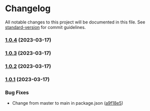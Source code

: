 # Changelog

All notable changes to this project will be documented in this file. See [standard-version](https://github.com/conventional-changelog/standard-version) for commit guidelines.

### [1.0.4](https://github.com/vue-a11y/vue-vlibras/compare/v1.0.3...v1.0.4) (2023-03-17)

### [1.0.3](https://github.com/vue-a11y/vue-vlibras/compare/v1.0.2...v1.0.3) (2023-03-17)

### [1.0.2](https://github.com/vue-a11y/vue-vlibras/compare/v1.0.1...v1.0.2) (2023-03-17)

### [1.0.1](https://github.com/vue-a11y/vue-vlibras/compare/v0.1.0...v1.0.1) (2023-03-17)


### Bug Fixes

* Change from master to main in package.json ([a9f18e5](https://github.com/vue-a11y/vue-vlibras/commit/a9f18e5732cde4c42c9fc02618988e61332c1e82))
